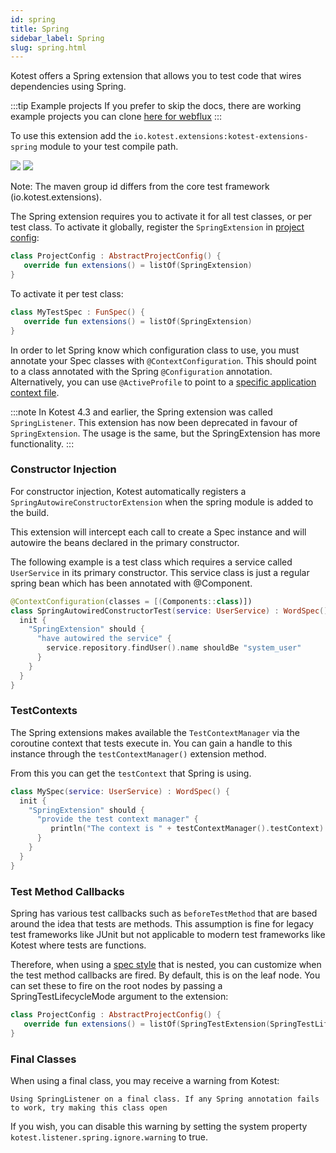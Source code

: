 ```yaml
---
id: spring
title: Spring
sidebar_label: Spring
slug: spring.html
---
```


Kotest offers a Spring extension that allows you to test code that wires dependencies using Spring.

:::tip Example projects
If you prefer to skip the docs, there are working example projects you can clone [here for webflux](https://github.com/kotest/kotest-examples-spring-webflux)
:::

To use this extension add the `io.kotest.extensions:kotest-extensions-spring` module to your test compile path.

[<img src="https://img.shields.io/maven-central/v/io.kotest.extensions/kotest-extensions-spring.svg?label=latest%20release"/>](https://search.maven.org/artifact/io.kotest.extensions/kotest-extensions-spring)
[<img src="https://img.shields.io/nexus/s/https/oss.sonatype.org/io.kotest.extensions/kotest-extensions-spring.svg?label=latest%20snapshot"/>](https://oss.sonatype.org/content/repositories/snapshots/io/kotest/extensions/kotest-extensions-spring/)


Note: The maven group id differs from the core test framework (io.kotest.extensions).

The Spring extension requires you to activate it for all test classes, or per test class. To activate it globally,
register the `SpringExtension` in [project config](../framework/project_config.md):

```kotlin
class ProjectConfig : AbstractProjectConfig() {
   override fun extensions() = listOf(SpringExtension)
}
```

To activate it per test class:

```kotlin
class MyTestSpec : FunSpec() {
   override fun extensions() = listOf(SpringExtension)
}
```

In order to let Spring know which configuration class to use, you must annotate your Spec classes with `@ContextConfiguration`.
This should point to a class annotated with the Spring `@Configuration` annotation. Alternatively, you can use `@ActiveProfile` to
point to a [specific application context file](https://docs.spring.io/spring-boot/docs/current/reference/html/boot-features-profiles.html).

:::note
In Kotest 4.3 and earlier, the Spring extension was called `SpringListener`. This extension has now been deprecated in favour of `SpringExtension`. The usage is the same, but the SpringExtension has more functionality.
:::

### Constructor Injection

For constructor injection, Kotest automatically registers a `SpringAutowireConstructorExtension`
when the spring module is added to the build.

This extension will intercept each call to create a Spec instance
and will autowire the beans declared in the primary constructor.

The following example is a test class which requires a service called `UserService` in its primary constructor. This service
class is just a regular spring bean which has been annotated with @Component.

```kotlin
@ContextConfiguration(classes = [(Components::class)])
class SpringAutowiredConstructorTest(service: UserService) : WordSpec() {
  init {
    "SpringExtension" should {
      "have autowired the service" {
        service.repository.findUser().name shouldBe "system_user"
      }
    }
  }
}
```


### TestContexts

The Spring extensions makes available the `TestContextManager` via the coroutine context that tests execute in. You can
gain a handle to this instance through the `testContextManager()` extension method.

From this you can get the `testContext` that Spring is using.

```kotlin
class MySpec(service: UserService) : WordSpec() {
  init {
    "SpringExtension" should {
      "provide the test context manager" {
         println("The context is " + testContextManager().testContext)
      }
    }
  }
}
```


### Test Method Callbacks

Spring has various test callbacks such as `beforeTestMethod` that are based around the idea that tests are methods.
This assumption is fine for legacy test frameworks like JUnit but not applicable to modern test frameworks like Kotest where tests are functions.

Therefore, when using a [spec style](../framework/styles.md) that is nested, you can customize when the test method callbacks are fired.
By default, this is on the leaf node. You can set these to fire on the root nodes by passing a SpringTestLifecycleMode argument to the extension:

```kotlin
class ProjectConfig : AbstractProjectConfig() {
   override fun extensions() = listOf(SpringTestExtension(SpringTestLifecycleMode.Root))
}
```



### Final Classes

When using a final class, you may receive a warning from Kotest:

`Using SpringListener on a final class. If any Spring annotation fails to work, try making this class open`

If you wish, you can disable this warning by setting the system property `kotest.listener.spring.ignore.warning` to true.

